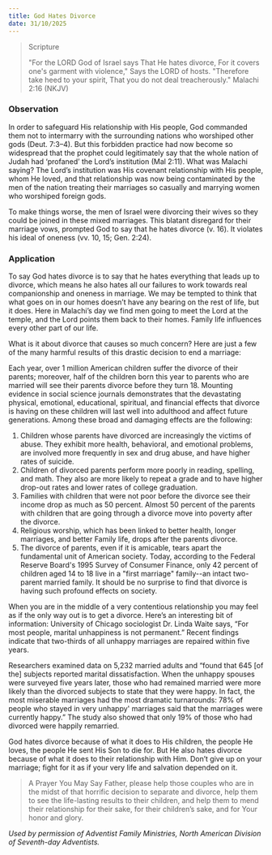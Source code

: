 ```yaml
---
title: God Hates Divorce
date: 31/10/2025
---
```


> <p>Scripture</p>
> "For the LORD God of Israel says That He hates divorce, For it covers one's garment with violence," Says the LORD of hosts. "Therefore take heed to your spirit, That you do not deal treacherously." Malachi 2:16 (NKJV)

### Observation

In order to safeguard His relationship with His people, God commanded them not to intermarry with the surrounding nations who worshiped other gods (Deut. 7:3–4).   But this forbidden practice had now become so widespread that the prophet could legitimately say that the whole nation of Judah had ‘profaned’ the Lord’s institution (Mal 2:11).  What was Malachi saying? The Lord’s institution was His covenant relationship with His people, whom He loved, and that relationship was now being contaminated by the men of the nation treating their marriages so casually and marrying women who worshiped foreign gods.

To make things worse, the men of Israel were divorcing their wives so they could be joined in these mixed marriages.  This blatant disregard for their marriage vows, prompted God to say that he hates divorce (v. 16). It violates his ideal of oneness (vv. 10, 15; Gen. 2:24).

### Application

To say God hates divorce is to say that he hates everything that leads up to divorce, which means he also hates all our failures to work towards real companionship and oneness in marriage.  We may be tempted to think that what goes on in our homes doesn’t have any bearing on the rest of life, but it does.  Here in Malachi’s day we find men going to meet the Lord at the temple, and the Lord points them back to their homes.  Family life influences every other part of our life.

What is it about divorce that causes so much concern?  Here are just a few of the many harmful results of this drastic decision to end a marriage:

Each year, over 1 million American children suffer the divorce of their parents; moreover, half of the children born this year to parents who are married will see their parents divorce before they turn 18. Mounting evidence in social science journals demonstrates that the devastating physical, emotional, educational, spiritual, and financial effects that divorce is having on these children will last well into adulthood and affect future generations. Among these broad and damaging effects are the following:

1. Children whose parents have divorced are increasingly the victims of abuse. They exhibit more health, behavioral, and emotional problems, are involved more frequently in sex and drug abuse, and have higher rates of suicide.
2. Children of divorced parents perform more poorly in reading, spelling, and math. They also are more likely to repeat a grade and to have higher drop-out rates and lower rates of college graduation.
3. Families with children that were not poor before the divorce see their income drop as much as 50 percent. Almost 50 percent of the parents with children that are going through a divorce move into poverty after the divorce.
4. Religious worship, which has been linked to better health, longer marriages, and better Family life, drops after the parents divorce.
5. The divorce of parents, even if it is amicable, tears apart the fundamental unit of American society. Today, according to the Federal Reserve Board's 1995 Survey of Consumer Finance, only 42 percent of children aged 14 to 18 live in a "first marriage" family--an intact two-parent married family. It should be no surprise to find that divorce is having such profound effects on society.

When you are in the middle of a very contentious relationship you may feel as if the only way out is to get a divorce.  Here’s an interesting bit of information:  University of Chicago sociologist Dr. Linda Waite says, “For most people, marital unhappiness is not permanent.” Recent findings indicate that two-thirds of all unhappy marriages are repaired within five years.

Researchers examined data on 5,232 married adults and “found that 645 [of the] subjects reported marital dissatisfaction. When the unhappy spouses were surveyed five years later, those who had remained married were more likely than the divorced subjects to state that they were happy. In fact, the most miserable marriages had the most dramatic turnarounds: 78% of people who stayed in very unhappy' marriages said that the marriages were currently happy.” The study also showed that only 19% of those who had divorced were happily remarried.

God hates divorce because of what it does to His children, the people He loves, the people He sent His Son to die for.  But He also hates divorce because of what it does to their relationship with Him.  Don’t give up on your marriage; fight for it as if your very life and salvation depended on it.

> <callout>A Prayer You May Say</callout>
> Father, please help those couples who are in the midst of that horrific decision to separate and divorce, help them to see the life-lasting results to their children, and help them to mend their relationship for their sake, for their children’s sake, and for Your honor and glory.

_Used by permission of Adventist Family Ministries, North American Division of Seventh-day Adventists._